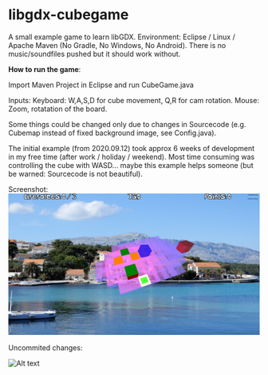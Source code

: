 # libgdx-cubegame

A small example game to learn libGDX. Environment: Eclipse / Linux / Apache Maven (No Gradle, No Windows, No Android). 
There is no music/soundfiles pushed but it should work without.

**How to run the game**:

Import Maven Project in Eclipse and run CubeGame.java

Inputs: Keyboard: W,A,S,D for cube movement, Q,R for cam rotation. Mouse: Zoom, rotatation of the board.

Some things could be changed only due to changes in Sourcecode (e.g. Cubemap instead of fixed background image, see Config.java).

The initial example (from 2020.09.12) took approx 6 weeks of development in my free time (after work / holiday / weekend). Most time consuming was 
controlling the cube with WASD... maybe this example helps someone (but be warned: Sourcecode is not beautiful).

Screenshot: ![Alt text](/screenshot/2020.09.12.jpg?raw=true "Screenshot")

Uncommited changes:

![Alt text](/screenshot/2021.02.14.gif?raw=true "Screenshot")
